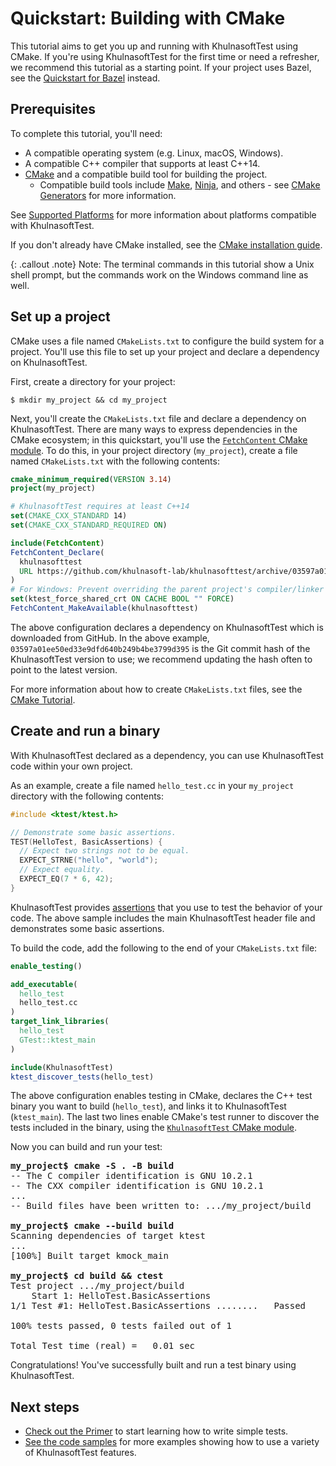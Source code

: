 # Quickstart: Building with CMake

This tutorial aims to get you up and running with KhulnasoftTest using CMake. If
you're using KhulnasoftTest for the first time or need a refresher, we recommend
this tutorial as a starting point. If your project uses Bazel, see the
[Quickstart for Bazel](quickstart-bazel.md) instead.

## Prerequisites

To complete this tutorial, you'll need:

*   A compatible operating system (e.g. Linux, macOS, Windows).
*   A compatible C++ compiler that supports at least C++14.
*   [CMake](https://cmake.org/) and a compatible build tool for building the
    project.
    *   Compatible build tools include
        [Make](https://www.gnu.org/software/make/),
        [Ninja](https://ninja-build.org/), and others - see
        [CMake Generators](https://cmake.org/cmake/help/latest/manual/cmake-generators.7.html)
        for more information.

See [Supported Platforms](platforms.md) for more information about platforms
compatible with KhulnasoftTest.

If you don't already have CMake installed, see the
[CMake installation guide](https://cmake.org/install).

{: .callout .note}
Note: The terminal commands in this tutorial show a Unix shell prompt, but the
commands work on the Windows command line as well.

## Set up a project

CMake uses a file named `CMakeLists.txt` to configure the build system for a
project. You'll use this file to set up your project and declare a dependency on
KhulnasoftTest.

First, create a directory for your project:

```
$ mkdir my_project && cd my_project
```

Next, you'll create the `CMakeLists.txt` file and declare a dependency on
KhulnasoftTest. There are many ways to express dependencies in the CMake ecosystem;
in this quickstart, you'll use the
[`FetchContent` CMake module](https://cmake.org/cmake/help/latest/module/FetchContent.html).
To do this, in your project directory (`my_project`), create a file named
`CMakeLists.txt` with the following contents:

```cmake
cmake_minimum_required(VERSION 3.14)
project(my_project)

# KhulnasoftTest requires at least C++14
set(CMAKE_CXX_STANDARD 14)
set(CMAKE_CXX_STANDARD_REQUIRED ON)

include(FetchContent)
FetchContent_Declare(
  khulnasofttest
  URL https://github.com/khulnasoft-lab/khulnasofttest/archive/03597a01ee50ed33e9dfd640b249b4be3799d395.zip
)
# For Windows: Prevent overriding the parent project's compiler/linker settings
set(ktest_force_shared_crt ON CACHE BOOL "" FORCE)
FetchContent_MakeAvailable(khulnasofttest)
```

The above configuration declares a dependency on KhulnasoftTest which is downloaded
from GitHub. In the above example, `03597a01ee50ed33e9dfd640b249b4be3799d395` is
the Git commit hash of the KhulnasoftTest version to use; we recommend updating the
hash often to point to the latest version.

For more information about how to create `CMakeLists.txt` files, see the
[CMake Tutorial](https://cmake.org/cmake/help/latest/guide/tutorial/index.html).

## Create and run a binary

With KhulnasoftTest declared as a dependency, you can use KhulnasoftTest code within
your own project.

As an example, create a file named `hello_test.cc` in your `my_project`
directory with the following contents:

```cpp
#include <ktest/ktest.h>

// Demonstrate some basic assertions.
TEST(HelloTest, BasicAssertions) {
  // Expect two strings not to be equal.
  EXPECT_STRNE("hello", "world");
  // Expect equality.
  EXPECT_EQ(7 * 6, 42);
}
```

KhulnasoftTest provides [assertions](primer.md#assertions) that you use to test the
behavior of your code. The above sample includes the main KhulnasoftTest header file
and demonstrates some basic assertions.

To build the code, add the following to the end of your `CMakeLists.txt` file:

```cmake
enable_testing()

add_executable(
  hello_test
  hello_test.cc
)
target_link_libraries(
  hello_test
  GTest::ktest_main
)

include(KhulnasoftTest)
ktest_discover_tests(hello_test)
```

The above configuration enables testing in CMake, declares the C++ test binary
you want to build (`hello_test`), and links it to KhulnasoftTest (`ktest_main`). The
last two lines enable CMake's test runner to discover the tests included in the
binary, using the
[`KhulnasoftTest` CMake module](https://cmake.org/cmake/help/git-stage/module/KhulnasoftTest.html).

Now you can build and run your test:

<pre>
<strong>my_project$ cmake -S . -B build</strong>
-- The C compiler identification is GNU 10.2.1
-- The CXX compiler identification is GNU 10.2.1
...
-- Build files have been written to: .../my_project/build

<strong>my_project$ cmake --build build</strong>
Scanning dependencies of target ktest
...
[100%] Built target kmock_main

<strong>my_project$ cd build && ctest</strong>
Test project .../my_project/build
    Start 1: HelloTest.BasicAssertions
1/1 Test #1: HelloTest.BasicAssertions ........   Passed    0.00 sec

100% tests passed, 0 tests failed out of 1

Total Test time (real) =   0.01 sec
</pre>

Congratulations! You've successfully built and run a test binary using
KhulnasoftTest.

## Next steps

*   [Check out the Primer](primer.md) to start learning how to write simple
    tests.
*   [See the code samples](samples.md) for more examples showing how to use a
    variety of KhulnasoftTest features.
